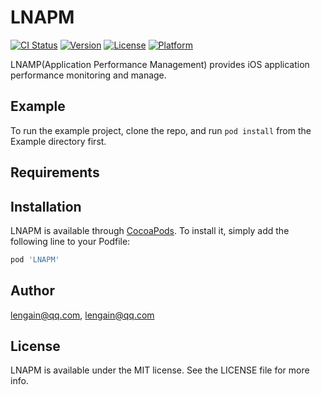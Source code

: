 # LNAPM

[![CI Status](https://img.shields.io/travis/lengain@qq.com/LNAPM.svg?style=flat)](https://travis-ci.org/lengain@qq.com/LNAPM)
[![Version](https://img.shields.io/cocoapods/v/LNAPM.svg?style=flat)](https://cocoapods.org/pods/LNAPM)
[![License](https://img.shields.io/cocoapods/l/LNAPM.svg?style=flat)](https://cocoapods.org/pods/LNAPM)
[![Platform](https://img.shields.io/cocoapods/p/LNAPM.svg?style=flat)](https://cocoapods.org/pods/LNAPM)


LNAMP(Application Performance Management) provides iOS application performance monitoring and manage.

## Example

To run the example project, clone the repo, and run `pod install` from the Example directory first.

## Requirements

## Installation

LNAPM is available through [CocoaPods](https://cocoapods.org). To install
it, simply add the following line to your Podfile:

```ruby
pod 'LNAPM'
```

## Author

lengain@qq.com, lengain@qq.com

## License

LNAPM is available under the MIT license. See the LICENSE file for more info.
